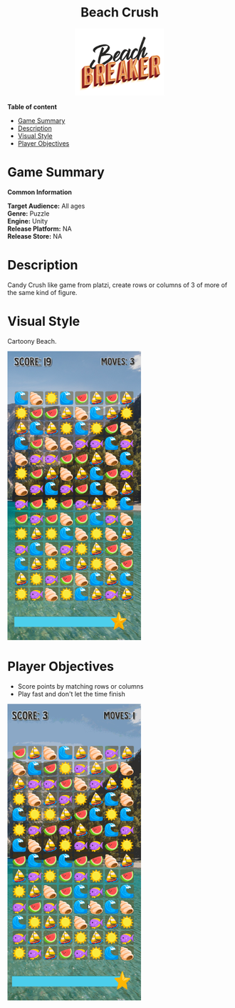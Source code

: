 <div align="center">
  <h1>Beach Crush</h1>
</div>

<div align="center"> 
  <img src="images/Logo.png" width="200">
</div>

**Table of content**
- [Game Summary](#game-summary)
- [Description](#description)
- [Visual Style](#visual-style)
- [Player Objectives](#player-objectives)

# Game Summary

**Common Information**

**Target Audience:** All ages <br>
**Genre:** Puzzle <br>
**Engine:** Unity <br>
**Release Platform:** NA <br>
**Release Store:** NA <br>

# Description

Candy Crush like game from platzi, create rows or columns of 3 of more of the same kind of figure.

# Visual Style
Cartoony Beach.

<img src="images/screenshot.PNG" width="300">

# Player Objectives
- Score points by matching rows or columns
- Play fast and don't let the time finish

<img src="images/gameplay.gif" width="300">
